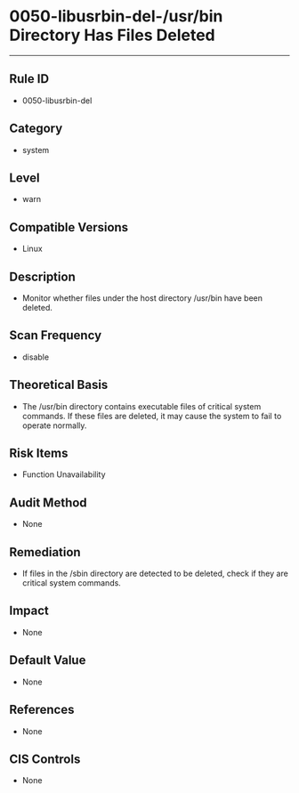 # 0050-libusrbin-del-/usr/bin Directory Has Files Deleted
---

## Rule ID

- 0050-libusrbin-del


## Category

- system


## Level

- warn


## Compatible Versions

- Linux


## Description

- Monitor whether files under the host directory /usr/bin have been deleted.


## Scan Frequency

- disable

## Theoretical Basis

- The /usr/bin directory contains executable files of critical system commands. If these files are deleted, it may cause the system to fail to operate normally.


## Risk Items

- Function Unavailability


## Audit Method

- None


## Remediation

- If files in the /sbin directory are detected to be deleted, check if they are critical system commands.


## Impact

- None


## Default Value

- None


## References

- None


## CIS Controls

- None